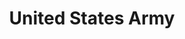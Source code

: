 ---
# This topic lives at
# https://digital.gov/topics/united-states-army

slug: "united-states-army"

# Topic Title
title: "United States Army"

# description — keep it short and clear
summary: ""


# Weight
weight: 1

# For more information on managing topics,
# see https://github.com/GSA/digitalgov.gov/wiki
---